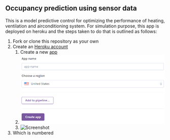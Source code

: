 ## Occupancy prediction using sensor data 

This is a model predictive control for optimizing the performance of heating, ventilation and airconditioning system. For simulation purpose, this app is deployed on heroku and the steps taken to do that is outlined as follows:

1. Fork or clone this repository as your own
2. Create an [Heroku account](https://www.heroku.com/)
      1. Create a new  [app ](https://dashboard.heroku.com/apps)
      2. ![Alt text](./www/newapp.png)
      3. ![Screenshot](newapp.PNG)
4. Which is numbered
